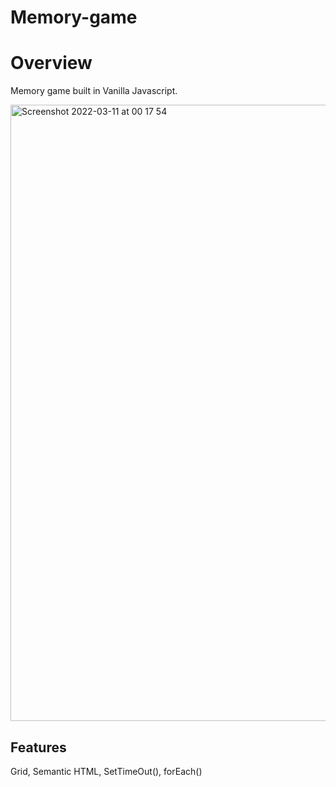 # Memory-game

# Overview
Memory game built in Vanilla Javascript.

<img width="986" alt="Screenshot 2022-03-11 at 00 17 54" src="https://user-images.githubusercontent.com/77361223/157777437-a44f8d2e-94a8-4c27-a616-f7597dc7db4d.png">

## Features
Grid, Semantic HTML, SetTimeOut(), forEach()

